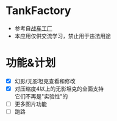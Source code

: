 # TankFactory
- 参考自[战车工厂](https://github.com/fEndman/WarFactory)
- 本应用仅供交流学习，禁止用于违法用途
# 功能&计划
- [x] 幻影/无影坦克查看和修改
- [x] 对压缩度4以上的无影坦克的全面支持  <br>
      它们不再是"实验性"的
- [ ] 更多图片功能
- [ ] 跑路